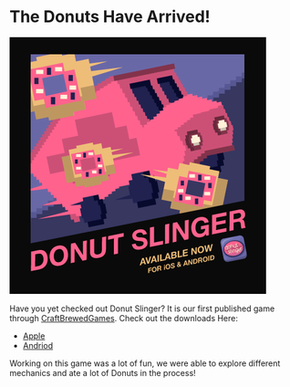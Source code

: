 # The Donuts Have Arrived!

![Game Cover](../assets/img/game_donutslinger.png)

Have you yet checked out Donut Slinger? It is our first published game through [CraftBrewedGames](https://craftbrewedgames.com/game/donutslinger). Check out the downloads Here:

-   [Apple](https://itunes.apple.com/us/app/donut-slinger/id990261792)
-   [Andriod](https://play.google.com/store/apps/details?id=com.craftbrewedgames.ganymede)

Working on this game was a lot of fun, we were able to explore different mechanics and ate a lot of Donuts in the process!
